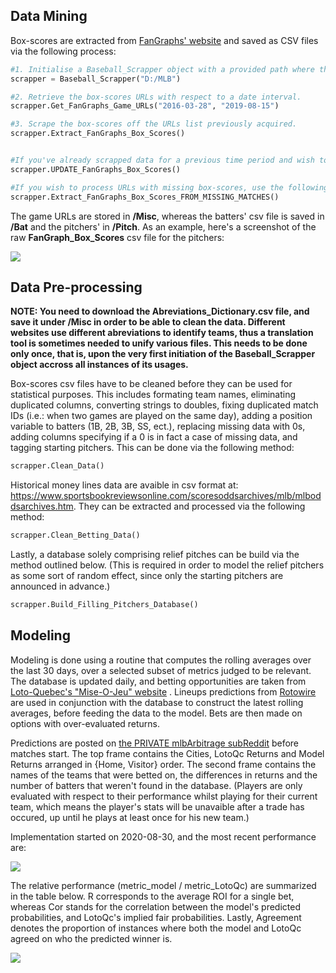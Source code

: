 ## Data Mining

Box-scores are extracted from [FanGraphs' website](https://www.fangraphs.com/) and saved as CSV files via the following process:

```python
#1. Initialise a Baseball_Scrapper object with a provided path where the files will be stored. 
scrapper = Baseball_Scrapper("D:/MLB")

#2. Retrieve the box-scores URLs with respect to a date interval. 
scrapper.Get_FanGraphs_Game_URLs("2016-03-28", "2019-08-15")

#3. Scrape the box-scores off the URLs list previously acquired. 
scrapper.Extract_FanGraphs_Box_Scores()


#If you've already scrapped data for a previous time period and wish to simply update your box-scores list, use the following method:
scrapper.UPDATE_FanGraphs_Box_Scores()

#If you wish to process URLs with missing box-scores, use the following method:
scrapper.Extract_FanGraphs_Box_Scores_FROM_MISSING_MATCHES()
```


The game URLs are stored in **/Misc**, whereas the batters' csv file is saved in **/Bat** and the pitchers' in **/Pitch**. As an example, here's a screenshot of the raw **FanGraph_Box_Scores** csv file for the pitchers:

![](https://i.imgur.com/KX6K3AY.png)


## Data Pre-processing

**NOTE: You need to download the Abreviations_Dictionary.csv file, and save it under /Misc in order to be able to clean the data. Different websites use different abreviations to identify teams, thus a translation tool is sometimes needed to unify various files. This needs to be done only once, that is, upon the very first initiation of the Baseball_Scrapper object accross all instances of its usages.**

Box-scores csv files have to be cleaned before they can be used for statistical purposes. This includes formating team names, eliminating duplicated columns, converting strings to doubles, fixing duplicated match IDs (i.e.: when two games are played on the same day), adding a position variable to batters (1B, 2B, 3B, SS, ect.), replacing missing data with 0s, adding columns specifying if a 0 is in fact a case of missing data, and tagging starting pitchers. This can be done via the following method:

```python
scrapper.Clean_Data()
```

Historical money lines data are avaible in csv format at: https://www.sportsbookreviewsonline.com/scoresoddsarchives/mlb/mlboddsarchives.htm. They can be extracted and processed via the following method:
```python
scrapper.Clean_Betting_Data()
```

Lastly, a database solely comprising relief pitches can be build via the method outlined below. (This is required in order to model the relief pitchers as some sort of random effect, since only the starting pitchers are announced in advance.)
```python
scrapper.Build_Filling_Pitchers_Database()
```


## Modeling

Modeling is done using a routine that computes the rolling averages over the last 30 days, over a selected subset of metrics judged to be relevant. The database is updated daily, and betting opportunities are taken from [Loto-Quebec's "Mise-O-Jeu" website](https://miseojeu.espacejeux.com/en/home) . Lineups predictions from [Rotowire](https://www.rotowire.com/baseball/daily-lineups.php) are used in conjunction with the database to construct the latest rolling averages, before feeding the data to the model. Bets are then made on options with over-evaluated returns.

Predictions are posted on [the PRIVATE mlbArbitrage subReddit](https://old.reddit.com/r/mlbArbitrage/) before matches start. The top frame contains the Cities, LotoQc Returns and Model Returns arranged in {Home, Visitor} order. The second frame contains the names of the teams that were betted on, the differences in returns and the number of batters that weren't found in the database. (Players are only evaluated with respect to their performance whilst playing for their current team, which means the player's stats will be unavaible after a trade has occured, up until he plays at least once for his new team.)

Implementation started on 2020-08-30, and the most recent performance are:

![](https://i.imgur.com/5Q2Z9cP.png)


The relative performance (metric_model / metric_LotoQc) are summarized in the table below. R corresponds to the average ROI for a single bet, whereas Cor stands for the correlation between the model's predicted probabilities, and LotoQc's implied fair probabilities. Lastly, Agreement denotes the proportion of instances where both the model and LotoQc agreed on who the predicted winner is.

![](https://i.imgur.com/Fd0uf4K.png)















